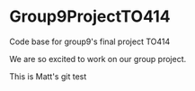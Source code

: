 # Group9ProjectTO414
Code base for group9's final project TO414

We are so excited to work on our group project.

This is Matt's git test